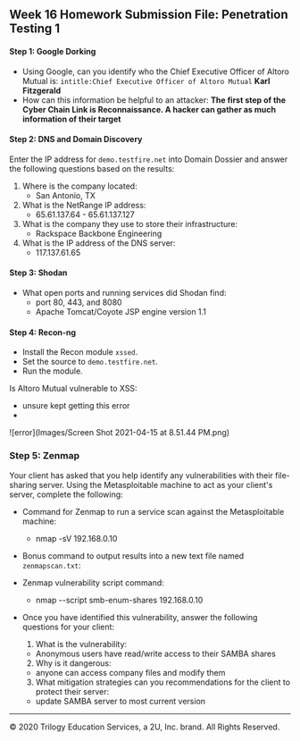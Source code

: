 ## Week 16 Homework Submission File: Penetration Testing 1

#### Step 1: Google Dorking


- Using Google, can you identify who the Chief Executive Officer of Altoro Mutual is:
`intitle:Chief Executive Officer of Altoro Mutual` **Karl Fitzgerald**
- How can this information be helpful to an attacker:
 **The first step of the Cyber Chain Link is Reconnaissance. A hacker can gather as much information of their target**

#### Step 2: DNS and Domain Discovery

Enter the IP address for `demo.testfire.net` into Domain Dossier and answer the following questions based on the results: 

  1. Where is the company located: 
      - San Antonio, TX
  2. What is the NetRange IP address:
      - 65.61.137.64 - 65.61.137.127
  3. What is the company they use to store their infrastructure:
      - Rackspace Backbone Engineering
  4. What is the IP address of the DNS server:
      - 117.137.61.65
#### Step 3: Shodan

- What open ports and running services did Shodan find:
    - port 80, 443, and 8080
    - Apache Tomcat/Coyote JSP engine version 1.1
#### Step 4: Recon-ng

- Install the Recon module `xssed`. 
- Set the source to `demo.testfire.net`. 
- Run the module. 

Is Altoro Mutual vulnerable to XSS: 
  - unsure kept getting this error
  - 
  ![error](Images/Screen Shot 2021-04-15 at 8.51.44 PM.png) 
### Step 5: Zenmap

Your client has asked that you help identify any vulnerabilities with their file-sharing server. Using the Metasploitable machine to act as your client's server, complete the following:

- Command for Zenmap to run a service scan against the Metasploitable machine: 
  - nmap -sV 192.168.0.10
- Bonus command to output results into a new text file named `zenmapscan.txt`:

- Zenmap vulnerability script command: 
  - nmap --script smb-enum-shares 192.168.0.10
- Once you have identified this vulnerability, answer the following questions for your client:
  1. What is the vulnerability:
    - Anonymous users have read/write access to their SAMBA shares
  2. Why is it dangerous:
    - anyone can access company files and modify them 
  3. What mitigation strategies can you recommendations for the client to protect their server:
    - update SAMBA server to most current version
---
© 2020 Trilogy Education Services, a 2U, Inc. brand. All Rights Reserved.  

